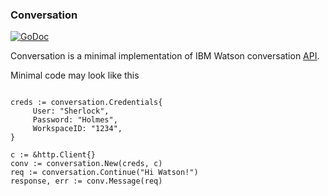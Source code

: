 ### Conversation

[![GoDoc](https://godoc.org/github.com/jlabath/conversation?status.svg)](https://godoc.org/github.com/jlabath/conversation)

Conversation is a minimal implementation of IBM Watson conversation [API](https://www.ibm.com/watson/developercloud/conversation/api/v1/).

Minimal code may look like this

```golang

creds := conversation.Credentials{
     User: "Sherlock",
     Password: "Holmes",
     WorkspaceID: "1234",
}

c := &http.Client{}
conv := conversation.New(creds, c)
req := conversation.Continue("Hi Watson!")
response, err := conv.Message(req)

```
